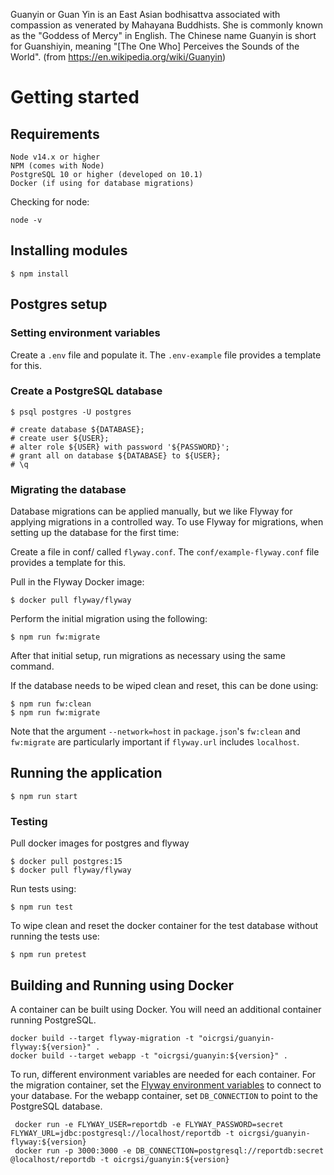 Guanyin or Guan Yin is an East Asian bodhisattva associated with compassion as venerated by Mahayana Buddhists. She is commonly known as the "Goddess of Mercy" in English. The Chinese name Guanyin is short for Guanshiyin, meaning "[The 
One Who] Perceives the Sounds of the World". (from https://en.wikipedia.org/wiki/Guanyin)

# Getting started

## Requirements

    Node v14.x or higher 
    NPM (comes with Node)
    PostgreSQL 10 or higher (developed on 10.1)
    Docker (if using for database migrations)

Checking for node:

    node -v


## Installing modules

    $ npm install

## Postgres setup

### Setting environment variables

Create a `.env` file and populate it. The `.env-example` file provides a template for this.

### Create a PostgreSQL database

    $ psql postgres -U postgres

    # create database ${DATABASE};
    # create user ${USER};
    # alter role ${USER} with password '${PASSWORD}';
    # grant all on database ${DATABASE} to ${USER};
    # \q


### Migrating the database

Database migrations can be applied manually, but we like Flyway for applying migrations in a controlled way. To
use Flyway for migrations, when setting up the database for the first time:

Create a file in conf/ called `flyway.conf`. The `conf/example-flyway.conf` file provides a template for this.

Pull in the Flyway Docker image:

    $ docker pull flyway/flyway
    
Perform the initial migration using the following:

    $ npm run fw:migrate

After that initial setup, run migrations as necessary using the same command.

If the database needs to be wiped clean and reset, this can be done using:

    $ npm run fw:clean
    $ npm run fw:migrate

Note that the argument `--network=host` in `package.json`'s `fw:clean` and `fw:migrate` are particularly important if 
`flyway.url` includes `localhost`.

## Running the application

    $ npm run start

### Testing
Pull docker images for postgres and flyway

    $ docker pull postgres:15
    $ docker pull flyway/flyway

Run tests using:

    $ npm run test
    
To wipe clean and reset the docker container for the test database without running the tests use:

    $ npm run pretest

## Building and Running using Docker
A container can be built using Docker. You will need an additional container
running PostgreSQL.

    docker build --target flyway-migration -t "oicrgsi/guanyin-flyway:${version}" .
    docker build --target webapp -t "oicrgsi/guanyin:${version}" .

To run, different environment variables are needed for each container. For the
migration container, set the [Flyway environment
variables](https://flywaydb.org/documentation/envvars) to connect to your
database. For the webapp container, set `DB_CONNECTION` to point to the
PostgreSQL database.

     docker run -e FLYWAY_USER=reportdb -e FLYWAY_PASSWORD=secret FLYWAY_URL=jdbc:postgresql://localhost/reportdb -t oicrgsi/guanyin-flyway:${version}
     docker run -p 3000:3000 -e DB_CONNECTION=postgresql://reportdb:secret @localhost/reportdb -t oicrgsi/guanyin:${version}
